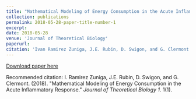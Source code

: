 ```yaml
---
title: "Mathematical Modeling of Energy Consumption in the Acute Inflammatory Response"
collection: publications
permalink: 2018-05-28-paper-title-number-1
excerpt: 
date: 2018-05-28
venue: 'Journal of Theoretical Biology'
paperurl: 
citation: 'Ivan Ramirez Zuniga, J.E. Rubin, D. Swigon, and G. Clermont. (2018). &quot;Mathematical Modeling of Energy Consumption in the Acute Inflammatory Response.&quot; <i>Journal of Theoretical Biology 1</i>. 1(1).'
---
```


[Download paper here](http://academicpages.github.io/files/paper1.pdf)

Recommended citation: I. Ramirez Zuniga, J.E. Rubin, D. Swigon, and G. Clermont. (2018). "Mathematical Modeling of Energy Consumption in the Acute Inflammatory Response." <i>Journal of Theoretical Biology 1</i>. 1(1).
